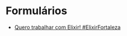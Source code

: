 # Formulários

- [Quero trabalhar com Elixir! #ElixirFortaleza](https://docs.google.com/forms/d/e/1FAIpQLSfhs7PgfZk5x25ga3BahcPxA044ujnVD0xxxkYFmdcCjOcOVA/viewform?usp=sf_link)
